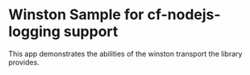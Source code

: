# Winston Sample for cf-nodejs-logging support

This app demonstrates the abilities of the winston transport the library provides.
